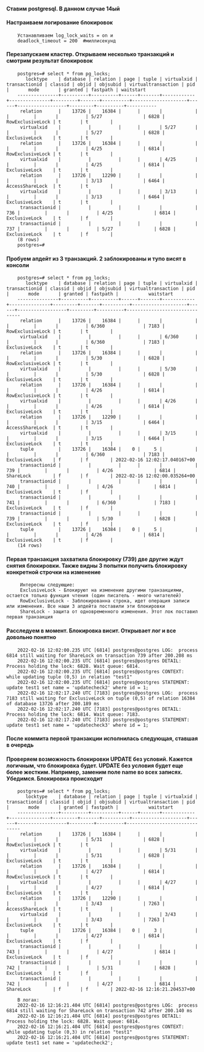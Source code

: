 #### Ставим postgresql. В данном случае 14ый
#### Настраиваем логирование блокировок
        Устанавливаем log_lock_waits = on и
        deadlock_timeout = 200  #миллисекунд
#### Перезапускаем кластер. Открываем несколько транзакций и смотрим результат блокировок
        postgres=# select * from pg_locks;
           locktype    | database | relation | page | tuple | virtualxid | transactionid | classid | objid | objsubid | virtualtransaction | pid  |       mode       | granted | fastpath | waitstart 
        ---------------+----------+----------+------+-------+------------+---------------+---------+-------+----------+--------------------+------+------------------+---------+----------+-----------
         relation      |    13726 |    16384 |      |       |            |               |         |       |          | 5/27               | 6828 | RowExclusiveLock | t       | t        | 
         virtualxid    |          |          |      |       | 5/27       |               |         |       |          | 5/27               | 6828 | ExclusiveLock    | t       | t        | 
         relation      |    13726 |    16384 |      |       |            |               |         |       |          | 4/25               | 6814 | RowExclusiveLock | t       | t        | 
         virtualxid    |          |          |      |       | 4/25       |               |         |       |          | 4/25               | 6814 | ExclusiveLock    | t       | t        | 
         relation      |    13726 |    12290 |      |       |            |               |         |       |          | 3/13               | 6464 | AccessShareLock  | t       | t        | 
         virtualxid    |          |          |      |       | 3/13       |               |         |       |          | 3/13               | 6464 | ExclusiveLock    | t       | t        | 
         transactionid |          |          |      |       |            |           736 |         |       |          | 4/25               | 6814 | ExclusiveLock    | t       | f        | 
         transactionid |          |          |      |       |            |           737 |         |       |          | 5/27               | 6828 | ExclusiveLock    | t       | f        | 
        (8 rows)
        postgres=# 
#### Пробуем апдейт из 3 транзакций. 2 заблокированы и тупо висят в консоли
        postgres=# select * from pg_locks;
           locktype    | database | relation | page | tuple | virtualxid | transactionid | classid | objid | objsubid | virtualtransaction | pid  |       mode       | granted | fastpath |           waitstart           
        ---------------+----------+----------+------+-------+------------+---------------+---------+-------+----------+--------------------+------+------------------+---------+----------+-------------------------------
         relation      |    13726 |    16384 |      |       |            |               |         |       |          | 6/360              | 7183 | RowExclusiveLock | t       | t        | 
         virtualxid    |          |          |      |       | 6/360      |               |         |       |          | 6/360              | 7183 | ExclusiveLock    | t       | t        | 
         relation      |    13726 |    16384 |      |       |            |               |         |       |          | 5/30               | 6828 | RowExclusiveLock | t       | t        | 
         virtualxid    |          |          |      |       | 5/30       |               |         |       |          | 5/30               | 6828 | ExclusiveLock    | t       | t        | 
         relation      |    13726 |    16384 |      |       |            |               |         |       |          | 4/26               | 6814 | RowExclusiveLock | t       | t        | 
         virtualxid    |          |          |      |       | 4/26       |               |         |       |          | 4/26               | 6814 | ExclusiveLock    | t       | t        | 
         relation      |    13726 |    12290 |      |       |            |               |         |       |          | 3/15               | 6464 | AccessShareLock  | t       | t        | 
         virtualxid    |          |          |      |       | 3/15       |               |         |       |          | 3/15               | 6464 | ExclusiveLock    | t       | t        | 
         tuple         |    13726 |    16384 |    0 |     5 |            |               |         |       |          | 6/360              | 7183 | ExclusiveLock    | f       | f        | 2022-02-16 12:02:17.040167+00
         transactionid |          |          |      |       |            |           739 |         |       |          | 4/26               | 6814 | ShareLock        | f       | f        | 2022-02-16 12:02:00.035264+00
         transactionid |          |          |      |       |            |           740 |         |       |          | 4/26               | 6814 | ExclusiveLock    | t       | f        | 
         transactionid |          |          |      |       |            |           741 |         |       |          | 6/360              | 7183 | ExclusiveLock    | t       | f        | 
         transactionid |          |          |      |       |            |           739 |         |       |          | 5/30               | 6828 | ExclusiveLock    | t       | f        | 
         tuple         |    13726 |    16384 |    0 |     5 |            |               |         |       |          | 4/26               | 6814 | ExclusiveLock    | t       | f        | 
        (14 rows)
#### Первая транзакция захватила блокировку (739) две другие ждут снятия блокировки. Также видны 3 попытки получить блокировку конкретной строчки на изменение
         Интересны следующие: 
         ExclusiveLock - Блокируют на изменение другими транзакциями, остается только функция чтения (один писатель - много читателей)
         RowExclusiveLock - Заблокированна строка, идет операция записи или изменения. Все наши 3 апдейта поставили эти блокировки
         ShareLock - защита от одновременного изменения. Этот лок поставил первая транзакция  
 
#### Расследуем в момент. Блокировка висит. Открывает лог и все довольно понятно
        2022-02-16 12:02:00.235 UTC [6814] postgres@postgres LOG:  process 6814 still waiting for ShareLock on transaction 739 after 200.208 ms
        2022-02-16 12:02:00.235 UTC [6814] postgres@postgres DETAIL:  Process holding the lock: 6828. Wait queue: 6814.
        2022-02-16 12:02:00.235 UTC [6814] postgres@postgres CONTEXT:  while updating tuple (0,5) in relation "test1"
        2022-02-16 12:02:00.235 UTC [6814] postgres@postgres STATEMENT:  update test1 set name = 'updatecheck2' where id = 1;
        2022-02-16 12:02:17.240 UTC [7183] postgres@postgres LOG:  process 7183 still waiting for ExclusiveLock on tuple (0,5) of relation 16384 of database 13726 after 200.189 ms
        2022-02-16 12:02:17.240 UTC [7183] postgres@postgres DETAIL:  Process holding the lock: 6814. Wait queue: 7183.
        2022-02-16 12:02:17.240 UTC [7183] postgres@postgres STATEMENT:  update test1 set name = 'updatecheck3' where id = 1;
        
#### После коммита первой транзакции исполнилась следующая, ставшая в очередь
#### Проверяем возможность блокировки UPDATE без условий. Кажется логичным, что блокировка будет. UPDATE без условия будет еще более жестким. Например, заменим поле name во всех записях. Убедимся. Блокировка происходит
        postgres=# select * from pg_locks;
           locktype    | database | relation | page | tuple | virtualxid | transactionid | classid | objid | objsubid | virtualtransaction | pid  |       mode       | granted | fastpath |           waitstart           
        ---------------+----------+----------+------+-------+------------+---------------+---------+-------+----------+--------------------+------+------------------+---------+----------+-------------------------------
         relation      |    13726 |    16384 |      |       |            |               |         |       |          | 5/31               | 6828 | RowExclusiveLock | t       | t        | 
         virtualxid    |          |          |      |       | 5/31       |               |         |       |          | 5/31               | 6828 | ExclusiveLock    | t       | t        | 
         relation      |    13726 |    16384 |      |       |            |               |         |       |          | 4/27               | 6814 | RowExclusiveLock | t       | t        | 
         virtualxid    |          |          |      |       | 4/27       |               |         |       |          | 4/27               | 6814 | ExclusiveLock    | t       | t        | 
         relation      |    13726 |    12290 |      |       |            |               |         |       |          | 3/43               | 7263 | AccessShareLock  | t       | t        | 
         virtualxid    |          |          |      |       | 3/43       |               |         |       |          | 3/43               | 7263 | ExclusiveLock    | t       | t        | 
         tuple         |    13726 |    16384 |    0 |     3 |            |               |         |       |          | 4/27               | 6814 | ExclusiveLock    | t       | f        | 
         transactionid |          |          |      |       |            |           743 |         |       |          | 4/27               | 6814 | ExclusiveLock    | t       | f        | 
         transactionid |          |          |      |       |            |           742 |         |       |          | 5/31               | 6828 | ExclusiveLock    | t       | f        | 
         transactionid |          |          |      |       |            |           742 |         |       |          | 4/27               | 6814 | ShareLock        | f       | f        | 2022-02-16 12:16:21.204537+00

        В логах: 
        2022-02-16 12:16:21.404 UTC [6814] postgres@postgres LOG:  process 6814 still waiting for ShareLock on transaction 742 after 200.140 ms
        2022-02-16 12:16:21.404 UTC [6814] postgres@postgres DETAIL:  Process holding the lock: 6828. Wait queue: 6814.
        2022-02-16 12:16:21.404 UTC [6814] postgres@postgres CONTEXT:  while updating tuple (0,3) in relation "test1"
        2022-02-16 12:16:21.404 UTC [6814] postgres@postgres STATEMENT:  update test1 set name = 'updatecheck2';


